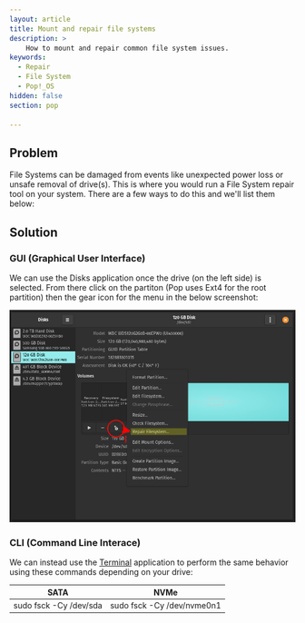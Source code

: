 ```yaml
---
layout: article
title: Mount and repair file systems
description: >
    How to mount and repair common file system issues.
keywords:
  - Repair
  - File System
  - Pop!_OS
hidden: false
section: pop

---
```


## Problem

File Systems can be damaged from events like unexpected power loss or unsafe removal of drive(s). This is where you would run a File System repair tool on your system. There are a few ways to do this and we'll list them below:

## Solution

### GUI (Graphical User Interface)

We can use the Disks application once the drive (on the left side) is selected. From there click on the partiton (Pop uses Ext4 for the root partition) then the gear icon for the menu in the below screenshot:

![Disks-Repair](/images/fixing-drives/disks-application.png)

### CLI (Command Line Interace)

We can instead use the <u>Terminal</u> application to perform the same behavior using these commands depending on your drive:

|         SATA          |           NVMe            |
|:---------------------:|:-------------------------:|
| sudo fsck -Cy /dev/sda | sudo fsck -Cy /dev/nvme0n1 |